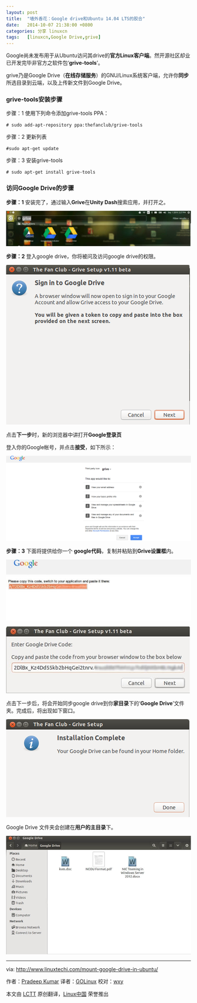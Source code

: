 ```yaml
---
layout: post
title:	"墙外香花：Google drive和Ubuntu 14.04 LTS的胶合"
date:	2014-10-07 21:38:00 +0800 
categories:	分享 linuxcn 
tags:	[linuxcn,Google Drive,grive]
---
```



Google尚未发布用于从Ubuntu访问其drive的**官方Linux客户端**。然开源社区却业已开发完毕非官方之软件包‘**grive-tools**’。


grive乃是Google Drive（**在线存储服务**）的GNU/Linux系统客户端，允许你**同步**所选目录到云端，以及上传新文件到Google Drive。


### grive-tools安装步骤


步骤：1 使用下列命令添加grive-tools PPA：



```
# sudo add-apt-repository ppa:thefanclub/grive-tools

```

步骤：2 更新列表



```
#sudo apt-get update

```

步骤：3 安装grive-tools



```
# sudo apt-get install grive-tools 

```

### 访问Google Drive的步骤


**步骤：1** 安装完了，通过输入**Grive**在**Unity Dash**搜索应用，并打开之。


![](/Asserts/Images/album/201410/07/213807pvg3rizifqf7xklv.jpg)


**步骤：2** 登入google drive，你将被问及访问google drive的权限。


![](/Asserts/Images/album/201410/07/213808tsxpi9fi0epq10o6.png)


点击**下一步**时，新的浏览器中讲打开**Google登录页**


登入你的Google帐号，并点击**接受**，如下所示：


![](/Asserts/Images/album/201410/07/213809m8j79zbzwsqbhbbf.png)


**步骤：3** 下面将提供给你一个 **google代码**，复制并粘贴到**Grive设置框**内。


![](/Asserts/Images/album/201410/07/213858pct6qp5463u3xtjp.jpg)


![](/Asserts/Images/album/201410/07/213908ntt6tbz5bt5gtigt.jpg)


点击下一步后，将会开始同步google drive到你**家目录**下的‘**Google Drive**’文件夹。完成后，将出现如下窗口。


![](/Asserts/Images/album/201410/07/213813l220zn2y9koosklx.png)


Google Drive 文件夹会创建在**用户的主目录**下。


![](/Asserts/Images/album/201410/07/213814msq8sqfjul1s9618.jpg)




---


via: <http://www.linuxtechi.com/mount-google-drive-in-ubuntu/>


作者：[Pradeep Kumar](http://www.linuxtechi.com/author/pradeep/)  译者：[GOLinux](https://github.com/GOLinux) 校对：[wxy](https://github.com/wxy)


本文由 [LCTT](https://github.com/LCTT/TranslateProject) 原创翻译，[Linux中国](http://linux.cn/) 荣誉推出

